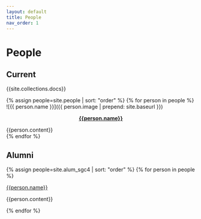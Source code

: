 ```yaml
---
layout: default
title: People
nav_order: 1
---
```


# People

## Current

{{site.collections.docs}}
<div class="people-cards">
{% assign people=site.people | sort: "order" %}
{% for person in people %}
<div class="person" markdown="1">
![{{ person.name }}]({{ person.image | prepend:  site.baseurl }})  
<p style='text-align:center;'><a href="{{person.link}}"><strong>{{person.name}}</strong></a></p>
{{person.content}}
</div> 
{% endfor %}
</div>

## Alumni
<div class="people-cards">
{% assign people=site.alum_sgc4 | sort: "order" %}
{% for person in people %}
<div class="alum">
    <p class="alum-name">
        <a href="{{person.link}}">{{person.name}}</a>
    </p>
    <p>
        {{person.content}}
    </p>
</div> 
{% endfor %}
</div>



